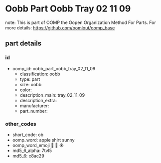 # Oobb Part Oobb Tray 02 11 09  

note: This is part of OOMP the Oopen Organization Method For Parts. For more details: https://github.com/oomlout/oomp_base

##  part details





### id
* oomp_id: oobb_part_oobb_tray_02_11_09
  * classification: oobb
  * type: part
  * size: oobb
  * color: 
  * description_main: tray_02_11_09
  * description_extra: 
  * manufacturer: 
  * part_number: 

### other_codes
* short_code: ob
* oomp_word: apple shirt sunny
* oomp_word_emoji :apple: :shirt: :sunny:
* md5_6_alpha: 7tvl5
* md5_6: c8ac29